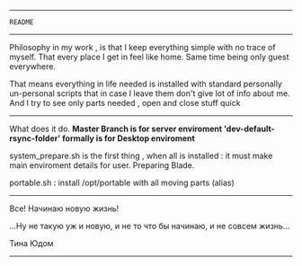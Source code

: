 **************************************************
	README
**************************************************

Philosophy in my work , is that I keep everything simple with no trace of myself. That every place I get in feel like home. Same time being only guest everywhere.

That means everything in life needed is installed with standard personally un-personal scripts that in case I leave them don't give lot of info about me. And I try to see only parts needed , open and close stuff quick

*******************************************
What does it do. **Master Branch is for server enviroment 'dev-default-rsync-folder' formally is for Desktop enviroment**

system_prepare.sh is the first thing , when all is installed : it must make main enviroment details for user. Preparing Blade. 

portable.sh : install /opt/portable with all moving parts (alias)

********************************************
Все! Начинаю новую жизнь!

...Ну не такую уж и новую,
и не то что бы начинаю,
и не совсем жизнь...

Тина Юдом

*********************************************
